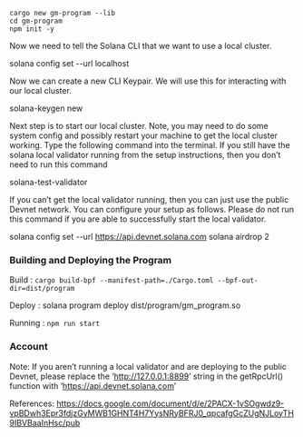 ```
cargo new gm-program --lib
cd gm-program
npm init -y
```

Now we need to tell the Solana CLI that we want to use a local cluster.

solana config set --url localhost

Now we can create a new CLI Keypair. We will use this for interacting with our local cluster.

solana-keygen new

Next step is to start our local cluster. Note, you may need to do some system config and possibly restart your machine to get the local cluster working. Type the following command into the terminal. If you still have the solana local validator running from the setup instructions, then you don’t need to run this command

solana-test-validator



If you can’t get the local validator running, then you can just use the public Devnet network. You can configure your setup as follows. Please do not run this command if you are able to successfully start the local validator.

solana config set --url <https://api.devnet.solana.com>
solana airdrop 2

### Building and Deploying the Program

Build : `cargo build-bpf --manifest-path=./Cargo.toml --bpf-out-dir=dist/program`

Deploy : solana program deploy dist/program/gm_program.so

Running : `npm run start`

### Account
Note: If you aren’t running a local validator and are deploying to the public Devnet, please replace the ‘<http://127.0.0.1:8899>’ string in the getRpcUrl() function with ‘<https://api.devnet.solana.com>’


References:
<https://docs.google.com/document/d/e/2PACX-1vSOgwdz9-vpBDwh3Epr3fdjzGyMWB1GHNT4H7YysNRyBFRJ0_qpcafgGcZUgNJLoyTH9IBVBaaInHsc/pub>

